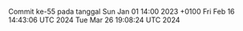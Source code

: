 Commit ke-55 pada tanggal Sun Jan 01 14:00 2023 +0100
Fri Feb 16 14:43:06 UTC 2024
Tue Mar 26 19:08:24 UTC 2024

